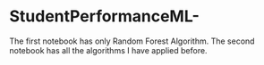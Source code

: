 # StudentPerformanceML-
The first notebook has only Random Forest Algorithm. The second notebook has all the algorithms I have applied before.
